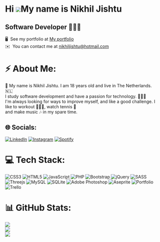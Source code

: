 Hi ![](https://user-images.githubusercontent.com/18350557/176309783-0785949b-9127-417c-8b55-ab5a4333674e.gif)My name is Nikhil Jishtu
=====================================================================================================================================

Software Developer 👨🏻‍💻
--------------------------

🖥️  See my portfolio at [My portfolio](http://87248.stu.sd-lab.nl/portfolio/Website/index/username.html)<br>
✉️  You can contact me at [nikhiljishtu@hotmail.com](mailto:nikhiljishtu@hotmail.com)


# ⚡️ About Me:
🔭 My name is Nikhil Jishtu. I am 18 years old and live in The Netherlands. 🇳🇱<br>I study software development and have a passion for technology. 👨🏻‍💻<br>I'm always looking for ways to improve myself, and like a good challenge. I like to workout 🏋🏻‍♂️, watch tennis 🎾<br>and make music 🎶 in my spare time.<br>


## 🌐 Socials:
[![LinkedIn](https://img.shields.io/badge/LinkedIn-%230077B5.svg?logo=linkedin&logoColor=white)](https://nl.linkedin.com/in/nikhil-jishtu-90b1b322a) [![Instagram](https://img.shields.io/badge/Instagram-%23E4405F.svg?logo=Instagram&logoColor=white)](https://instagram.com/gekkeperp) [![Spotify](https://img.shields.io/badge/Spotify-%0add08.svg?logo=spotify&logoColor=white)](https://open.spotify.com/artist/2FlT0RsqtDzGRGCv8q4ExO)

# 💻 Tech Stack:
![CSS3](https://img.shields.io/badge/css3-%231572B6.svg?style=for-the-badge&logo=css3&logoColor=white) ![HTML5](https://img.shields.io/badge/html5-%23E34F26.svg?style=for-the-badge&logo=html5&logoColor=white) ![JavaScript](https://img.shields.io/badge/javascript-%23323330.svg?style=for-the-badge&logo=javascript&logoColor=%23F7DF1E) ![PHP](https://img.shields.io/badge/php-%23777BB4.svg?style=for-the-badge&logo=php&logoColor=white) ![Bootstrap](https://img.shields.io/badge/bootstrap-%23563D7C.svg?style=for-the-badge&logo=bootstrap&logoColor=white) ![jQuery](https://img.shields.io/badge/jquery-%230769AD.svg?style=for-the-badge&logo=jquery&logoColor=white) ![SASS](https://img.shields.io/badge/SASS-hotpink.svg?style=for-the-badge&logo=SASS&logoColor=white) ![Threejs](https://img.shields.io/badge/threejs-black?style=for-the-badge&logo=three.js&logoColor=white) ![MySQL](https://img.shields.io/badge/mysql-%2300f.svg?style=for-the-badge&logo=mysql&logoColor=white) ![SQLite](https://img.shields.io/badge/sqlite-%2307405e.svg?style=for-the-badge&logo=sqlite&logoColor=white) ![Adobe Photoshop](https://img.shields.io/badge/adobephotoshop-%2331A8FF.svg?style=for-the-badge&logo=adobephotoshop&logoColor=white) ![Aseprite](https://img.shields.io/badge/Aseprite-FFFFFF?style=for-the-badge&logo=Aseprite&logoColor=#7D929E) ![Portfolio](https://img.shields.io/badge/Portfolio-%23000000.svg?style=for-the-badge&logo=firefox&logoColor=#FF7139) ![Trello](https://img.shields.io/badge/Trello-%23026AA7.svg?style=for-the-badge&logo=Trello&logoColor=white)
# 📊 GitHub Stats:
![](https://github-readme-stats.vercel.app/api?username=NikhilJishtu&theme=dark&hide_border=false&include_all_commits=true&count_private=true)<br/>
![](https://github-readme-streak-stats.herokuapp.com/?user=NikhilJishtu&theme=dark&hide_border=false)<br/>
![](https://github-readme-stats.vercel.app/api/top-langs/?username=NikhilJishtu&theme=dark&hide_border=false&include_all_commits=true&count_private=true&layout=compact)
